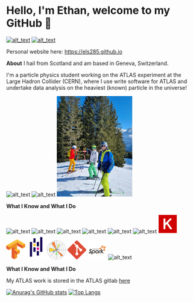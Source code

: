 # Hello, I'm Ethan, welcome to my GitHub 👋

[<img alt="alt_text" width="40px" src="https://user-images.githubusercontent.com/68130081/147861059-29980557-3b1e-4db8-81ed-95b6121f61dc.png" />](https://www.linkedin.com/in/ethan-simpson-986215a7/)
[<img alt="alt_text" width="40px" src="https://user-images.githubusercontent.com/68130081/147861455-606c2c56-a427-4abc-90b3-94453dd4b183.png" />](https://stackoverflow.com/users/16390696/ethan-simpson)


Personal website here: https://els285.github.io

**About**
I hail from Scotland and am based in Geneva, Switzerland.

I'm a particle physics student working on the ATLAS experiment at the Large Hadron Collider (CERN), where I use write software for ATLAS and undertake data analysis on the heaviest (known) particle in the universe!

<p float="left">
     <img alt="alt_text" width="200px" src="https://user-images.githubusercontent.com/68130081/169854163-2ced4257-b539-4946-a1cd-06eac7ce0d81.jpg" />
          <img alt="alt_text" width="400px" src="https://user-images.githubusercontent.com/68130081/147861228-f0680d4b-599b-49e3-9afc-c8b58910ed6a.png" />
          <img alt="alt_text" width="200px" src="https://github.com/els285/els285/blob/main/images/3b362238-636b-4ec7-86d0-619e3836dcd1.jpg" />
</p>

**What I Know and What I Do**

<img alt="alt_text" width="50px"
src="https://user-images.githubusercontent.com/68130081/147861441-417743b8-2f05-4fa5-8637-66ff53670ace.png"
/>  <img alt="alt_text" width="50px"
 src="https://user-images.githubusercontent.com/68130081/147861627-9e5a46b8-12cf-457c-8133-34ae55a8718a.png"
 />  <img alt="alt_text" width="50px"
 src="https://user-images.githubusercontent.com/68130081/147861642-4e722dcc-46e1-493e-8f23-9617ad676dc7.png"
 />  <img alt="alt_text" width="50px"
  src="https://user-images.githubusercontent.com/68130081/147861654-7c1c8e11-0709-4393-b29f-099b40cb1270.png"
  />  <img alt="alt_text" width="50px" src="https://user-images.githubusercontent.com/68130081/199774439-c1bd4fd7-e9dc-43f5-9989-5e9f10fb519d.png"/>  <img alt="alt_text" width="50px" src="https://user-images.githubusercontent.com/68130081/199776353-f0654232-d4ad-4c84-b4f5-1afab7b8fdd9.png" />  <img alt="alt_text" width="50px" src="https://github.com/els285/els285/blob/main/images/1200px-Keras_logo.svg.png" />  <img alt="alt_text" width="50px" src="https://github.com/els285/els285/blob/main/images/Tensorflow_logo.svg.png" />  <img alt="alt_text" width="50px" src="https://github.com/els285/els285/blob/main/images/1200px-Pandas_mark.svg.png" />  <img alt="alt_text" width="50px" src="https://github.com/els285/els285/blob/main/images/Created_with_Matplotlib-logo.svg.png" /> <img alt="alt_text" width="50px" src="https://github.com/els285/els285/blob/main/images/5847f981cef1014c0b5e48be.png" />  <img alt="alt_text" width="50px" src="https://github.com/els285/els285/blob/main/images/spark_logo.png" />  <img alt="alt_text" width="50px"
  src="https://user-images.githubusercontent.com/68130081/231828359-8a71549f-1564-46cc-8f62-b8d50bb847de.png"
  /> 
  
     

**What I Know and What I Do**     
     
My ATLAS work is stored in the ATLAS gitlab [here](https://gitlab.cern.ch/esimpson)


[![Anurag's GitHub stats](https://github-readme-stats.vercel.app/api?username=els285)](https://github.com/anuraghazra/github-readme-stats)
[![Top Langs](https://github-readme-stats.vercel.app/api/top-langs/?username=els285&hide=html,jupyter%20notebook)](https://github.com/anuraghazra/github-readme-stats)


<!--Find me on [LinkedIn](https://www.linkedin.com/in/ethan-simpson-986215a7/)

[![name](https://user-images.githubusercontent.com/68130081/147861059-29980557-3b1e-4db8-81ed-95b6121f61dc.png)](https://www.linkedin.com/in/ethan-simpson-986215a7/)

![](https://www.linkedin.com/in/ethan-simpson-986215a7/)

![](https://img.shields.io/badge/<WORD_ON_LEFT>-<WORD_ON_RIGHT>-informational?style=flat&logo=<LOGO_NAME>&logoColor=white&color=2bbc8a)-->

<!--
**ethansimpson285/ethansimpson285** is a ✨ _special_ ✨ repository because its `README.md` (this file) appears on your GitHub profile.

Here are some ideas to get you started:

- 🔭 I’m currently working on ...
- 🌱 I’m currently learning ...
- 👯 I’m looking to collaborate on ...
- 🤔 I’m looking for help with ...
- 💬 Ask me about ...
- 📫 How to reach me: ...
- 😄 Pronouns: ...
- ⚡ Fun fact: ...
-->
<!-- <p><img align="centre" src="https://github-readme-stats.vercel.app/api/top-langs?username=ethansimpson285&show_icons=true&locale=en&layout=compact&theme=dark" alt="ethansimpson285" /></p>

<p>&nbsp;<img align="center" src="https://github-readme-stats.vercel.app/api?username=ethansimpson285&show_icons=true&locale=en" alt="ethansimpson285" /></p> --> 
